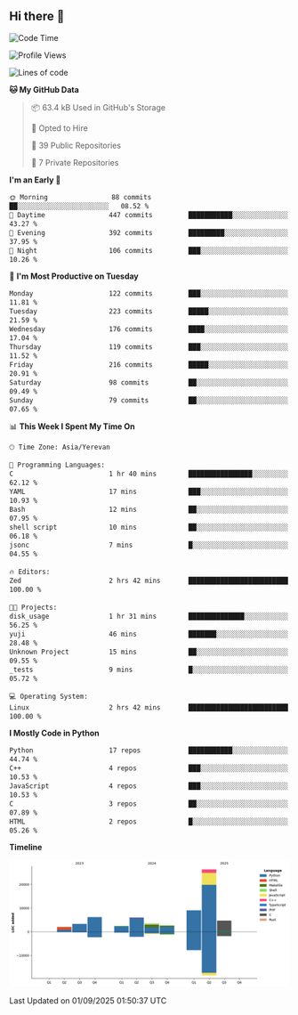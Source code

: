 ## Hi there 👋

<!--START_SECTION:waka-->
![Code Time](http://img.shields.io/badge/Code%20Time-1%2C389%20hrs%202%20mins-blue)

![Profile Views](http://img.shields.io/badge/Profile%20Views-0-blue)

![Lines of code](https://img.shields.io/badge/From%20Hello%20World%20I%27ve%20Written-66.0%20thousand%20lines%20of%20code-blue)

**🐱 My GitHub Data** 

> 📦 63.4 kB Used in GitHub's Storage 
 > 
> 💼 Opted to Hire
 > 
> 📜 39 Public Repositories 
 > 
> 🔑 7 Private Repositories 
 > 
**I'm an Early 🐤** 

```text
🌞 Morning                88 commits          ██░░░░░░░░░░░░░░░░░░░░░░░   08.52 % 
🌆 Daytime                447 commits         ███████████░░░░░░░░░░░░░░   43.27 % 
🌃 Evening                392 commits         █████████░░░░░░░░░░░░░░░░   37.95 % 
🌙 Night                  106 commits         ███░░░░░░░░░░░░░░░░░░░░░░   10.26 % 
```
📅 **I'm Most Productive on Tuesday** 

```text
Monday                   122 commits         ███░░░░░░░░░░░░░░░░░░░░░░   11.81 % 
Tuesday                  223 commits         █████░░░░░░░░░░░░░░░░░░░░   21.59 % 
Wednesday                176 commits         ████░░░░░░░░░░░░░░░░░░░░░   17.04 % 
Thursday                 119 commits         ███░░░░░░░░░░░░░░░░░░░░░░   11.52 % 
Friday                   216 commits         █████░░░░░░░░░░░░░░░░░░░░   20.91 % 
Saturday                 98 commits          ██░░░░░░░░░░░░░░░░░░░░░░░   09.49 % 
Sunday                   79 commits          ██░░░░░░░░░░░░░░░░░░░░░░░   07.65 % 
```


📊 **This Week I Spent My Time On** 

```text
🕑︎ Time Zone: Asia/Yerevan

💬 Programming Languages: 
C                        1 hr 40 mins        ████████████████░░░░░░░░░   62.12 % 
YAML                     17 mins             ███░░░░░░░░░░░░░░░░░░░░░░   10.93 % 
Bash                     12 mins             ██░░░░░░░░░░░░░░░░░░░░░░░   07.95 % 
shell script             10 mins             ██░░░░░░░░░░░░░░░░░░░░░░░   06.18 % 
jsonc                    7 mins              █░░░░░░░░░░░░░░░░░░░░░░░░   04.55 % 

🔥 Editors: 
Zed                      2 hrs 42 mins       █████████████████████████   100.00 % 

🐱‍💻 Projects: 
disk_usage               1 hr 31 mins        ██████████████░░░░░░░░░░░   56.25 % 
yuji                     46 mins             ███████░░░░░░░░░░░░░░░░░░   28.48 % 
Unknown Project          15 mins             ██░░░░░░░░░░░░░░░░░░░░░░░   09.55 % 
_tests                   9 mins              █░░░░░░░░░░░░░░░░░░░░░░░░   05.72 % 

💻 Operating System: 
Linux                    2 hrs 42 mins       █████████████████████████   100.00 % 
```

**I Mostly Code in Python** 

```text
Python                   17 repos            ███████████░░░░░░░░░░░░░░   44.74 % 
C++                      4 repos             ███░░░░░░░░░░░░░░░░░░░░░░   10.53 % 
JavaScript               4 repos             ███░░░░░░░░░░░░░░░░░░░░░░   10.53 % 
C                        3 repos             ██░░░░░░░░░░░░░░░░░░░░░░░   07.89 % 
HTML                     2 repos             █░░░░░░░░░░░░░░░░░░░░░░░░   05.26 % 
```



**Timeline**

![Lines of Code chart](https://raw.githubusercontent.com/0xM4LL0C/0xM4LL0C/main/assets/bar_graph.png)


 Last Updated on 01/09/2025 01:50:37 UTC
<!--END_SECTION:waka-->
